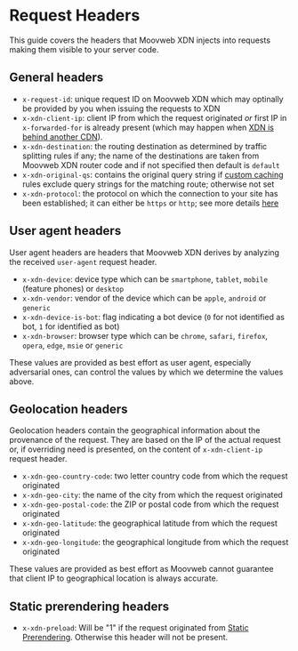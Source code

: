 # Request Headers

This guide covers the headers that Moovweb XDN injects into requests making them visible to your server code.

## General headers

* `x-request-id`: unique request ID on Moovweb XDN which may optinally be provided by you when issuing the requests to XDN
* `x-xdn-client-ip`: client IP from which the request originated *or* first IP in `x-forwarded-for` is already present (which may happen when [XDN is behind another CDN](third_party_cdns)).
* `x-xdn-destination`: the routing destination as determined by traffic splitting rules if any; the name of the destinations are taken from Moovweb XDN router code and if not specified then default is `default`
* `x-xdn-original-qs`: contains the original query string if [custom caching](caching#section_customizing_the_cache_key) rules exclude query strings for the matching route; otherwise not set
* `x-xdn-protocol`: the protocol on which the connection to your site has been established; it can either be `https` or `http`; see more details [here](security#section_ssl)

## User agent headers

User agent headers are headers that Moovweb XDN derives by analyzing the received `user-agent` request header.

- `x-xdn-device`: device type which can be `smartphone`, `tablet`, `mobile` (feature phones) or `desktop`
- `x-xdn-vendor`: vendor of the device which can be `apple`, `android` or `generic`
- `x-xdn-device-is-bot`: flag indicating a bot device (`0` for not identified as bot, `1` for identified as bot)
- `x-xdn-browser`: browser type which can be `chrome`, `safari`, `firefox`, `opera`, `edge`, `msie` or `generic`

These values are provided as best effort as user agent, especially adversarial ones, can control the values by which we determine the values above.

## Geolocation headers

Geolocation headers contain the geographical information about the provenance of the request. They are based on the IP of the actual request or, if overriding need is presented, on the content of `x-xdn-client-ip` request header.

- `x-xdn-geo-country-code`: two letter country code from which the request originated
- `x-xdn-geo-city`: the name of the city from which the request originated
- `x-xdn-geo-postal-code`: the ZIP or postal code from which the request originated
- `x-xdn-geo-latitude`: the geographical latitude from which the request originated
- `x-xdn-geo-longitude`: the geographical longitude from which the request originated

These values are provided as best effort as Moovweb cannot guarantee that client IP to geographical location is always accurate.

## Static prerendering headers

- `x-xdn-preload`: Will be "1" if the request originated from [Static Prerendering](/guides/static_prerendering). Otherwise this header will not be present.
